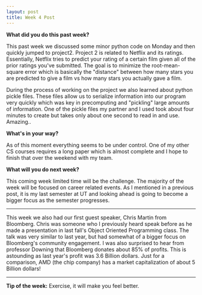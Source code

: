 ```yaml
---
layout: post
title: Week 4 Post
---
```





**What did you do this past week?**

 This past week we discussed some minor python code on Monday and then quickly jumped to project2. Project 2 is related to Netflix and its ratings. Essentially, Netflix tries to predict your rating of a certain film given all of the prior ratings you've submitted. The goal is to minimize the root-mean-square error which is basically the "distance" between how many stars you are predicted to give a film vs how many stars you actually gave a film. 

 During the process of working on the project we also learned about python pickle files. These files allow us to serialize information into our program very quickly which was key in precomputing and "pickling" large amounts of information. One of the pickle files my partner and I used took about four minutes to create but takes only about one second to read in and use. Amazing.. 

**What's in your way?**

As of this moment everything seems to be under control. One of my other CS courses requires a long paper which is almost complete and I hope to finish that over the weekend with my team. 

**What will you do next week?**

This coming week limited time will be the challenge. The majority of the week will be focused on career related events. As I mentioned in a previous post, it is my last semester at UT and looking ahead is going to become a bigger focus as the semester progresses.

***

This week we also had our first guest speaker, Chris Martin from Bloomberg. Chris was someone who I previously heard speak before as he made a presentation in last fall's Object Oriented Programming class. The talk was very similar to last year, but had somewhat of a bigger focus on Bloomberg's community engagement. I was also surprised to hear from professor Downing that Bloomberg donates about 85% of profits. This is astounding as last year's profit was 3.6 Billion dollars. Just for a comparison, AMD (the chip company) has a market capitalization of about 5 Billion dollars!

***

**Tip of the week:**
Exercise, it will make you feel better. 
